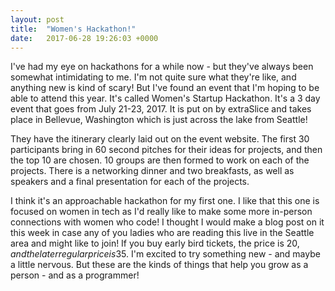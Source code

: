 ```yaml
---
layout: post
title:  "Women's Hackathon!"
date:   2017-06-28 19:26:03 +0000
---
```



I've had my eye on hackathons for a while now - but they've always been somewhat intimidating to me. I'm not quite sure what they're like, and anything new is kind of scary! But I've found an event that I'm hoping to be able to attend this year. It's called Women's Startup Hackathon. It's a 3 day event that goes from July 21-23, 2017. It is put on by extraSlice and takes place in Bellevue, Washington which is just across the lake from Seattle! 

They have the itinerary clearly laid out on the event website. The first 30 participants bring in 60 second pitches for their ideas for projects, and then the top 10 are chosen. 10 groups are then formed to work on each of the projects. There is a networking dinner and two breakfasts, as well as speakers and a final presentation for each of the projects. 

I think it's an approachable hackathon for my first one. I like that this one is focused on women in tech as I'd really like to make some more in-person connections with women who code! I thought I would make a blog post on it this week in case any of you ladies who are reading this live in the Seattle area and might like to join! If you buy early bird tickets, the price is 20$, and the later regular price is 35$. I'm excited to try something new - and maybe a little nervous. But these are the kinds of things that help you grow as a person - and as a programmer! 
